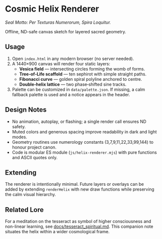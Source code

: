 # Cosmic Helix Renderer

*Seal Motto: Per Texturas Numerorum, Spira Loquitur.*

Offline, ND-safe canvas sketch for layered sacred geometry.

## Usage
1. Open `index.html` in any modern browser (no server needed).
2. A 1440×900 canvas will render four static layers:
   - **Vesica field** — intersecting circles forming the womb of forms.
   - **Tree‑of‑Life scaffold** — ten sephirot with simple straight paths.
   - **Fibonacci curve** — golden spiral polyline anchored to centre.
   - **Double‑helix lattice** — two phase‑shifted sine tracks.
3. Palette can be customized in `data/palette.json`. If missing, a calm
   fallback palette is used and a notice appears in the header.

## Design Notes
- No animation, autoplay, or flashing; a single render call ensures ND safety.
- Muted colors and generous spacing improve readability in dark and light modes.
- Geometry routines use numerology constants (3,7,9,11,22,33,99,144) to honour
  project canon.
- Code is modular ES module (`js/helix-renderer.mjs`) with pure functions and
  ASCII quotes only.

## Extending
The renderer is intentionally minimal. Future layers or overlays can be added by
extending `renderHelix` with new draw functions while preserving the calm visual
hierarchy.

## Related Lore
For a meditation on the tesseract as symbol of higher consciousness and non-linear learning, see [docs/tesseract_spiritual.md](../docs/tesseract_spiritual.md). This companion note situates the helix within a wider cosmological frame.
